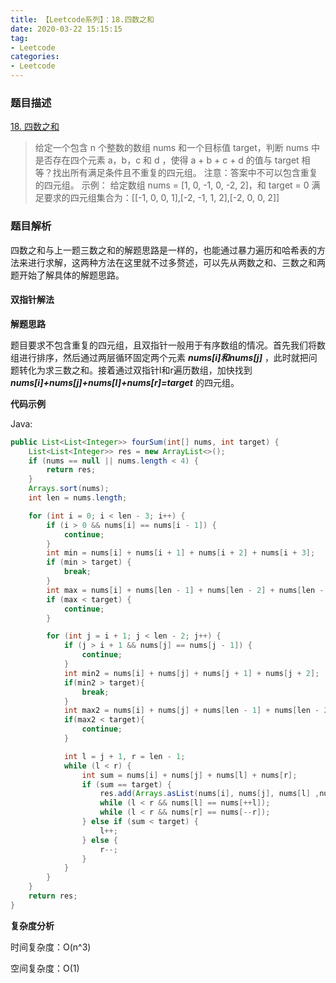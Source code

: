 ```yaml
---
title: 【Leetcode系列】：18.四数之和
date: 2020-03-22 15:15:15
tag:
- Leetcode
categories:
- Leetcode
---
```

### 题目描述
[18. 四数之和](https://leetcode-cn.com/problems/4sum/)
> 给定一个包含 n 个整数的数组 nums 和一个目标值 target，判断 nums 中是否存在四个元素 a，b，c 和 d ，使得 a + b + c + d 的值与 target 相等？找出所有满足条件且不重复的四元组。
> 注意：答案中不可以包含重复的四元组。
> 示例：
> 给定数组 nums = [1, 0, -1, 0, -2, 2]，和 target = 0
> 满足要求的四元组集合为：[[-1,  0, 0, 1],[-2, -1, 1, 2],[-2,  0, 0, 2]]

### 题目解析

四数之和与上一题三数之和的解题思路是一样的，也能通过暴力遍历和哈希表的方法来进行求解，这两种方法在这里就不过多赘述，可以先从两数之和、三数之和两题开始了解具体的解题思路。

#### 双指针解法

**解题思路**

题目要求不包含重复的四元组，且双指针一般用于有序数组的情况。首先我们将数组进行排序，然后通过两层循环固定两个元素 ***nums[i]和nums[j]*** ，此时就把问题转化为求三数之和。接着通过双指针l和r遍历数组，加快找到 ***nums[i]+nums[j]+nums[l]+nums[r]=target*** 的四元组。

**代码示例**

Java:

```java
public List<List<Integer>> fourSum(int[] nums, int target) {
    List<List<Integer>> res = new ArrayList<>();
    if (nums == null || nums.length < 4) {
        return res;
    }
    Arrays.sort(nums);
    int len = nums.length;

    for (int i = 0; i < len - 3; i++) {
        if (i > 0 && nums[i] == nums[i - 1]) {
            continue;
        }
        int min = nums[i] + nums[i + 1] + nums[i + 2] + nums[i + 3];
        if (min > target) {
            break;
        }
        int max = nums[i] + nums[len - 1] + nums[len - 2] + nums[len - 3];
        if (max < target) {
            continue;
        }

        for (int j = i + 1; j < len - 2; j++) {
            if (j > i + 1 && nums[j] == nums[j - 1]) {
                continue;
            }
            int min2 = nums[i] + nums[j] + nums[j + 1] + nums[j + 2];
            if(min2 > target){
                break;
            }
            int max2 = nums[i] + nums[j] + nums[len - 1] + nums[len - 2];
            if(max2 < target){
                continue;
            }

            int l = j + 1, r = len - 1;
            while (l < r) {
                int sum = nums[i] + nums[j] + nums[l] + nums[r];
                if (sum == target) {
                    res.add(Arrays.asList(nums[i], nums[j], nums[l] ,nums[r]));
                    while (l < r && nums[l] == nums[++l]);
                    while (l < r && nums[r] == nums[--r]);
                } else if (sum < target) {
                    l++;
                } else {
                    r--;
                }
            }
        }
    }
    return res;
}

```

**复杂度分析**

时间复杂度：O(n^3)

空间复杂度：O(1)